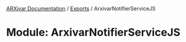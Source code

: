 [ARXivar Documentation](../README.md) / [Exports](../modules.md) / ArxivarNotifierServiceJS

# Module: ArxivarNotifierServiceJS
